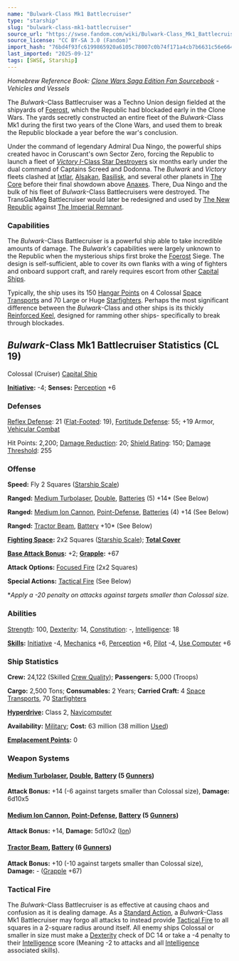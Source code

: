 ```yaml
---
name: "Bulwark-Class Mk1 Battlecruiser"
type: "starship"
slug: "bulwark-class-mk1-battlecruiser"
source_url: "https://swse.fandom.com/wiki/Bulwark-Class_Mk1_Battlecruiser"
source_license: "CC BY-SA 3.0 (Fandom)"
import_hash: "76bd4f93fc6199865920a6105c78007c0b74f171a4cb7b6631c56e664c2a409b"
last_imported: "2025-09-12"
tags: [SWSE, Starship]
---
```

*Homebrew Reference Book: [Clone Wars Saga Edition Fan Sourcebook](https://swse.fandom.com/wiki/Clone_Wars_Saga_Edition_Fan_Sourcebook) - Vehicles and Vessels*

The *Bulwark*-Class Battlecruiser was a Techno Union design fielded at the shipyards of [Foerost](https://swse.fandom.com/wiki/Foerost), which the Republic had blockaded early in the Clone Wars. The yards secretly constructed an entire fleet of the *Bulwark*-Class Mk1 during the first two years of the Clone Wars, and used them to break the Republic blockade a year before the war's conclusion.

Under the command of legendary Admiral Dua Ningo, the powerful ships created havoc in Coruscant's own Sector Zero, forcing the Republic to launch a fleet of [*Victory I*-Class Star Destroyers](https://swse.fandom.com/wiki/Victory_I-Class_Star_Destroyers) six months early under the dual command of Captains Screed and Dodonna. The *Bulwark* and *Victory* fleets clashed at [Ixtlar](https://swse.fandom.com/wiki/Ixtlar), [Alsakan](https://swse.fandom.com/wiki/Alsakan), [Basilisk](https://swse.fandom.com/wiki/Basilisk), and several other planets in [The Core](https://swse.fandom.com/wiki/The_Core) before their final showdown above [Anaxes](https://swse.fandom.com/wiki/Anaxes). There, Dua Ningo and the bulk of his fleet of *Bulwark*-Class Battlecruisers were destroyed. The TransGalMeg Battlecruiser would later be redesigned and used by [The New Republic](https://swse.fandom.com/wiki/The_New_Republic) against [The Imperial Remnant](https://swse.fandom.com/wiki/The_Imperial_Remnant).

### Capabilities
The *Bulwark*-Class Battlecruiser is a powerful ship able to take incredible amounts of damage. The *Bulwark's* capabilities were largely unknown to the Republic when the mysterious ships first broke the [Foerost](https://swse.fandom.com/wiki/Foerost) Siege. The design is self-sufficient, able to cover its own flanks with a wing of fighters and onboard support craft, and rarely requires escort from other [Capital Ships](https://swse.fandom.com/wiki/Capital_Ships).

Typically, the ship uses its 150 [Hangar Points](https://swse.fandom.com/wiki/Hangar_Points) on 4 Colossal [Space Transports](https://swse.fandom.com/wiki/Space_Transports) and 70 Large or Huge [Starfighters](https://swse.fandom.com/wiki/Starfighters). Perhaps the most significant difference between the *Bulwark*-Class and other ships is its thickly [Reinforced Keel](https://swse.fandom.com/wiki/Reinforced_Keel), designed for ramming other ships- specifically to break through blockades.

## *Bulwark*-Class Mk1 Battlecruiser Statistics (CL 19)
Colossal (Cruiser) [Capital Ship](https://swse.fandom.com/wiki/Capital_Ship)

**[Initiative](https://swse.fandom.com/wiki/Initiative):** -4; **Senses:** [Perception](https://swse.fandom.com/wiki/Perception) +6
### Defenses
[Reflex Defense](https://swse.fandom.com/wiki/Reflex_Defense_(Vehicles)): 21 ([Flat-Footed](https://swse.fandom.com/wiki/Flat-Footed): 19), [Fortitude Defense](https://swse.fandom.com/wiki/Fortitude_Defense_(Vehicles)): 55; +19 Armor, [Vehicular Combat](https://swse.fandom.com/wiki/Vehicular_Combat)

Hit Points: 2,200; [Damage Reduction](https://swse.fandom.com/wiki/Damage_Reduction): 20; [Shield Rating](https://swse.fandom.com/wiki/Shield_Rating): 150; [Damage Threshold](https://swse.fandom.com/wiki/Damage_Threshold_(Vehicles)): 255
### Offense
**Speed:** Fly 2 Squares ([Starship Scale](https://swse.fandom.com/wiki/Starship_Scale))

**Ranged:** [Medium Turbolaser](https://swse.fandom.com/wiki/Medium_Turbolaser), [Double](https://swse.fandom.com/wiki/Double), [Batteries](https://swse.fandom.com/wiki/Weapon_Batteries) (5) +14* (See Below)

**Ranged:** [Medium Ion Cannon](https://swse.fandom.com/wiki/Medium_Ion_Cannon), [Point-Defense](https://swse.fandom.com/wiki/Point-Defense), [Batteries](https://swse.fandom.com/wiki/Weapon_Batteries) (4) +14 (See Below)

**Ranged:** [Tractor Beam](https://swse.fandom.com/wiki/Tractor_Beam), [Battery](https://swse.fandom.com/wiki/Battery) +10* (See Below)

**[Fighting Space](https://swse.fandom.com/wiki/Fighting_Space):** 2x2 Squares ([Starship Scale](https://swse.fandom.com/wiki/Starship_Scale)); **[Total Cover](https://swse.fandom.com/wiki/Total_Cover)**

**[Base Attack Bonus](https://swse.fandom.com/wiki/Base_Attack_Bonus):** +2; **[Grapple](https://swse.fandom.com/wiki/Grapple):** +67

**Attack Options:** [Focused Fire](https://swse.fandom.com/wiki/Focused_Fire) (2x2 Squares)

**Special Actions:** [Tactical Fire](https://swse.fandom.com/wiki/Tactical_Fire) (See Below)

**Apply a -20 penalty on attacks against targets smaller than Colossal size.*
### Abilities
[Strength](https://swse.fandom.com/wiki/Strength): 100, [Dexterity](https://swse.fandom.com/wiki/Dexterity): 14, [Constitution](https://swse.fandom.com/wiki/Constitution): -, [Intelligence](https://swse.fandom.com/wiki/Intelligence): 18

**[Skills](https://swse.fandom.com/wiki/Skills):** [Initiative](https://swse.fandom.com/wiki/Initiative) -4, [Mechanics](https://swse.fandom.com/wiki/Mechanics) +6, [Perception](https://swse.fandom.com/wiki/Perception) +6, [Pilot](https://swse.fandom.com/wiki/Pilot) -4, [Use Computer](https://swse.fandom.com/wiki/Use_Computer) +6
### Ship Statistics
**Crew:** 24,122 (Skilled [Crew Quality](https://swse.fandom.com/wiki/Crew_Quality)); **Passengers:** 5,000 (Troops)

**Cargo:** 2,500 Tons; **Consumables:** 2 Years; **Carried Craft:** 4 [Space Transports](https://swse.fandom.com/wiki/Space_Transports), 70 [Starfighters](https://swse.fandom.com/wiki/Starfighters)

**[Hyperdrive](https://swse.fandom.com/wiki/Hyperdrive):** Class 2, [Navicomputer](https://swse.fandom.com/wiki/Navicomputer)

**Availability:** [Military](https://swse.fandom.com/wiki/Military); **Cost:** 63 million (38 million [Used](https://swse.fandom.com/wiki/Used))

[**Emplacement Points**](https://swse.fandom.com/wiki/Emplacement_Points)**:** 0
### Weapon Systems
#### **[Medium Turbolaser](https://swse.fandom.com/wiki/Medium_Turbolaser), [Double](https://swse.fandom.com/wiki/Double), [Battery](https://swse.fandom.com/wiki/Battery) (5 [Gunners](https://swse.fandom.com/wiki/Gunners))**
**Attack Bonus:** +14 (-6 against targets smaller than Colossal size), **Damage:** 6d10x5
#### [**Medium Ion Cannon**](https://swse.fandom.com/wiki/Medium_Ion_Cannon)**, [Point-Defense](https://swse.fandom.com/wiki/Point-Defense), [Battery](https://swse.fandom.com/wiki/Battery) (5 [Gunners](https://swse.fandom.com/wiki/Gunners))**
**Attack Bonus:** +14, **Damage:** 5d10x2 ([Ion](https://swse.fandom.com/wiki/Ion))
#### **[Tractor Beam](https://swse.fandom.com/wiki/Tractor_Beam), [Battery](https://swse.fandom.com/wiki/Battery) (6 [Gunners](https://swse.fandom.com/wiki/Gunners))**
**Attack Bonus:** +10 (-10 against targets smaller than Colossal size), **Damage:** - ([Grapple](https://swse.fandom.com/wiki/Grapple) +67)
### Tactical Fire
The *Bulwark*-Class Battlecruiser is as effective at causing chaos and confusion as it is dealing damage. As a [Standard Action](https://swse.fandom.com/wiki/Standard_Action), a *Bulwark*-Class Mk1 Battlecruiser may forgo all attacks to instead provide [Tactical Fire](https://swse.fandom.com/wiki/Tactical_Fire) to all squares in a 2-square radius around itself. All enemy ships Colossal or smaller in size must make a [Dexterity](https://swse.fandom.com/wiki/Dexterity) check of DC 14 or take a -4 penalty to their [Intelligence](https://swse.fandom.com/wiki/Intelligence) score (Meaning -2 to attacks and all [Intelligence](https://swse.fandom.com/wiki/Intelligence) associated skills).